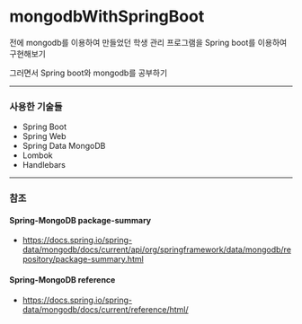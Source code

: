 # mongodbWithSpringBoot

전에 mongodb를 이용하여 만들었던 학생 관리 프로그램을 Spring boot를 이용하여 구현해보기

그러면서 Spring boot와 mongodb를 공부하기

------
### 사용한 기술들
* Spring Boot
* Spring Web
* Spring Data MongoDB
* Lombok
* Handlebars

------
### 참조
#### Spring-MongoDB package-summary
* https://docs.spring.io/spring-data/mongodb/docs/current/api/org/springframework/data/mongodb/repository/package-summary.html

#### Spring-MongoDB reference
* https://docs.spring.io/spring-data/mongodb/docs/current/reference/html/